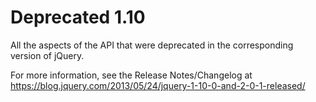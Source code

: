 # Deprecated 1.10
All the aspects of the API that were deprecated in the corresponding version of jQuery.
        <p>For more information, see the Release Notes/Changelog at <a href="https://blog.jquery.com/2013/05/24/jquery-1-10-0-and-2-0-1-released/">https://blog.jquery.com/2013/05/24/jquery-1-10-0-and-2-0-1-released/</a></p>
      